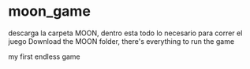 # moon_game

descarga la carpeta MOON, dentro esta todo lo necesario para correr el juego
Download the MOON folder, there's everything to run the game

my first endless game 
